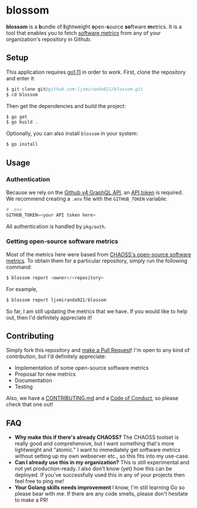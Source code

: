# blossom

**blossom** is a **b**undle of **l**ightweight **o**pen-**s**ource **so**ftware **m**etrics. 
It is a tool that enables you to fetch [software metrics](https://opensource.guide/metrics/) 
from any of your organization's repository in Github.

## Setup

This application requires [go1.11](https://golang.org/doc/go1.11) in order to
work. First, clone the repository and enter it: 

```s
$ git clone git@github.com:ljvmiranda921/blossom.git
$ cd blossom
```

Then get the dependencies and build the project:

```s
$ go get
$ go build .
```

Optionally, you can also install `blossom` in your system:

```s
$ go install
```

## Usage

### Authentication

Because we rely on the [Github v4 GraphQL
API](https://developer.github.com/v4/), an [API
token](https://github.blog/2013-05-16-personal-api-tokens/) is required. We
recommend creating a `.env` file with the `GITHUB_TOKEN` variable:

```s
# .env
GITHUB_TOKEN=<your API token here>
```

All authentication is handled by `pkg/auth`.

### Getting open-source software metrics

Most of the metrics here were based from [CHAOSS's open-source software
metrics](https://github.com/chaoss/metrics). To obtain them for a particular
repository, simply run the following command:

```s
$ blossom report <owner>/<repository>
```

For example,

```s
$ blossom report ljvmiranda921/blossom
```

So far, I am still updating the metrics that we have. If you would like to help
out, then I'd definitely appreciate it!

## Contributing

Simply fork this repository and [make a Pull
Request](https://help.github.com/en/articles/creating-a-pull-request)! I'm
open to any kind of contribution, but I'd definitely appreciate:

- Implementation of some open-source software metrics
- Proposal for new metrics
- Documentation
- Testing

Also, we have a
[CONTRIBUTING.md](https://github.com/ljvmiranda921/blossom/blob/master/CONTRIBUTING.md)
and a [Code of
Conduct](https://github.com/ljvmiranda921/blossom/blob/master/CODE_OF_CONDUCT.md),
so please check that one out!

## FAQ

- **Why make this if there's already CHAOSS?** The CHAOSS toolset is really
    good and comprehensive, but I want something that's more lightweight and
    "atomic." I want to immediately get software metrics without setting up my
    own webserver etc., so this fits into my use-case.
- **Can I already use this in my organization?** This is still experimental and
     not yet production-ready. I also don't know (yet) how this can be
     deployed. If you've successfully used this in any of your projects then
     feel free to ping me!
- **Your Golang skills needs improvement** I know, I'm still learning Go so
    please bear with me. If there are any code smells, please don't hesitate to
     make a PR!
